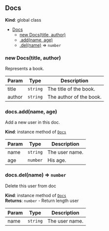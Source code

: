 <a name="Docs"></a>
## Docs
**Kind**: global class  

* [Docs](#Docs)
    * [new Docs(title, author)](#new_Docs_new)
    * [.add(name, age)](#Docs+add)
    * [.del(name)](#Docs+del) ⇒ <code>number</code>

<a name="new_Docs_new"></a>
### new Docs(title, author)
Represents a book.


| Param | Type | Description |
| --- | --- | --- |
| title | <code>string</code> | The title of the book. |
| author | <code>string</code> | The author of the book. |

<a name="Docs+add"></a>
### docs.add(name, age)
Add a new user in this doc.

**Kind**: instance method of <code>[Docs](#Docs)</code>  

| Param | Type | Description |
| --- | --- | --- |
| name | <code>string</code> | The user name. |
| age | <code>number</code> | His age. |

<a name="Docs+del"></a>
### docs.del(name) ⇒ <code>number</code>
Delete this user from doc

**Kind**: instance method of <code>[Docs](#Docs)</code>  
**Returns**: <code>number</code> - Return length user  

| Param | Type | Description |
| --- | --- | --- |
| name | <code>string</code> | The user name. |

